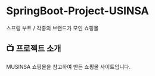 # SpringBoot-Project-USINSA
스프링 부트 / 각종의 브랜드가 모인 쇼핑몰

## :tv:  프로젝트 소개
MUSINSA 쇼핑몰을 참고하여 만든 쇼핑몰 사이트입니다. 
